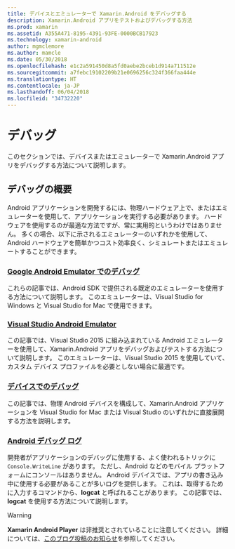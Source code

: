 ```yaml
---
title: デバイスとエミュレーターで Xamarin.Android をデバッグする
description: Xamarin.Android アプリをテストおよびデバッグする方法
ms.prod: xamarin
ms.assetid: A355A471-8195-4391-93FE-0000BCB17923
ms.technology: xamarin-android
author: mgmclemore
ms.author: mamcle
ms.date: 05/30/2018
ms.openlocfilehash: e1c2a591450d8a5fd0aebe2bceb1d914a711512e
ms.sourcegitcommit: a7febc19102209b21e0696256c324f366faa444e
ms.translationtype: HT
ms.contentlocale: ja-JP
ms.lasthandoff: 06/04/2018
ms.locfileid: "34732220"
---
```

# <a name="debugging"></a>デバッグ

このセクションでは、デバイスまたはエミュレーターで Xamarin.Android アプリをデバッグする方法について説明します。

## <a name="debugging-overview"></a>デバッグの概要

Android アプリケーションを開発するには、物理ハードウェア上で、またはエミュレーターを使用して、アプリケーションを実行する必要があります。 ハードウェアを使用するのが最適な方法ですが、常に実用的というわけではありません。 多くの場合、以下に示されるエミュレーターのいずれかを使用して、Android ハードウェアを簡単かつコスト効率良く、シミュレートまたはエミュレートすることができます。

### <a name="debugging-with-the-google-android-emulatorandroiddeploy-testdebuggingandroid-sdk-emulatorindexmd"></a>[Google Android Emulator でのデバッグ](~/android/deploy-test/debugging/android-sdk-emulator/index.md)

これらの記事では、Android SDK で提供される既定のエミュレーターを使用する方法について説明します。 このエミュレーターは、Visual Studio for Windows と Visual Studio for Mac で使用できます。

### <a name="visual-studio-android-emulatorandroiddeploy-testdebuggingvisual-studio-android-emulatormd"></a>[Visual Studio Android Emulator](~/android/deploy-test/debugging/visual-studio-android-emulator.md)

この記事では、Visual Studio 2015 に組み込まれている Android エミュレーターを使用して、Xamarin.Android アプリをデバッグおよびテストする方法について説明します。 このエミュレーターは、Visual Studio 2015 を使用していて、カスタム デバイス プロファイルを必要としない場合に最適です。

### <a name="debugging-on-a-deviceandroiddeploy-testdebuggingdebug-on-devicemd"></a>[デバイスでのデバッグ](~/android/deploy-test/debugging/debug-on-device.md)

この記事では、物理 Android デバイスを構成して、Xamarin.Android アプリケーションを Visual Studio for Mac または Visual Studio のいずれかに直接展開する方法を説明します。

### <a name="android-debug-logandroiddeploy-testdebuggingandroid-debug-logmd"></a>[Android デバッグ ログ](~/android/deploy-test/debugging/android-debug-log.md)

開発者がアプリケーションのデバッグに使用する、よく使われるトリックに `Console.WriteLine` があります。 ただし、Android などのモバイル プラットフォームにコンソールはありません。 Android デバイスでは、アプリの書き込み中に使用する必要があることが多いログを提供します。 これは、取得するために入力するコマンドから、**logcat** と呼ばれることがあります。 この記事では、**logcat** を使用する方法について説明します。

> [!WARNING]
> 
  **Xamarin Android Player** は非推奨とされていることに注意してください。 詳細については、[このブログ投稿のお知らせ](https://blog.xamarin.com/live-from-dotnetconf-cycle-7-xamarin-studio-6-and-more/)を参照してください。
